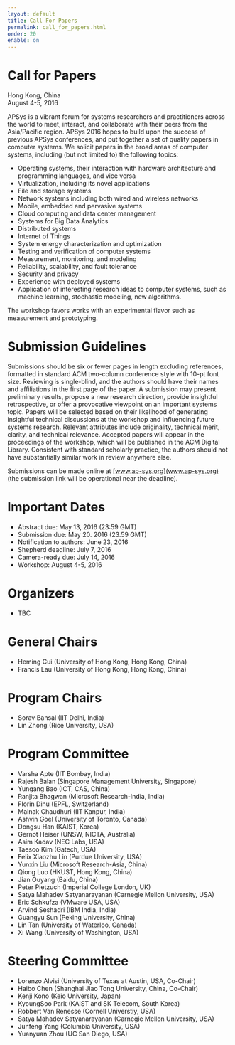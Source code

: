 ```yaml
---
layout: default
title: Call For Papers
permalink: call_for_papers.html
order: 20 
enable: on
---
```


<!---
Date: 28 Feb 2016
Author: Jingyu Yang
Purpose: To build a website for APSys 2016 for Dr. Cui.
Copy From: Takahiro, who is the author of APSys2015.
--->

# Call for Papers

<div class="align-right sub-title">Hong Kong, China</div>
<div class="align-right sub-title">August 4-5, 2016</div>

APSys is a vibrant forum for systems researchers and practitioners across the world to meet, interact, and collaborate with their peers from the Asia/Pacific region. APSys 2016 hopes to build upon the success of previous APSys conferences, and put together a set of quality papers in computer systems. We solicit papers in the broad areas of computer systems, including (but not limited to) the following topics:

* Operating systems, their interaction with hardware architecture and programming languages, and vice versa
* Virtualization, including its novel applications
* File and storage systems
* Network systems including both wired and wireless networks
* Mobile, embedded and pervasive systems
* Cloud computing and data center management
* Systems for Big Data Analytics 
* Distributed systems
* Internet of Things
* System energy characterization and optimization 
* Testing and verification of computer systems
* Measurement, monitoring, and modeling
* Reliability, scalability, and fault tolerance
* Security and privacy
* Experience with deployed systems
* Application of interesting research ideas to computer systems, such as machine learning, stochastic modeling, new algorithms.

The workshop favors works with an experimental flavor such as measurement and prototyping.

# Submission Guidelines
Submissions should be six or fewer pages in length excluding references, formatted in standard ACM two-column conference style with 10-pt font size. Reviewing is single-blind, and the authors should have their names and affiliations in the first page of the paper. A submission may present preliminary results, propose a new research direction, provide insightful retrospective, or offer a provocative viewpoint on an important systems topic. Papers will be selected based on their likelihood of generating insightful technical discussions at the workshop and influencing future systems research. Relevant attributes include originality, technical merit, clarity, and technical relevance. Accepted papers will appear in the proceedings of the workshop, which will be published in the ACM Digital Library. Consistent with standard scholarly practice, the authors should not have substantially similar work in review anywhere else.

Submissions can be made online at [www.ap-sys.org](www.ap-sys.org) (the submission link will be operational near the deadline).

# Important Dates

* Abstract due: May 13, 2016 (23:59 GMT)
* Submission due: May 20. 2016 (23.59 GMT)
* Notification to authors: June 23, 2016
* Shepherd deadline: July 7, 2016
* Camera-ready due: July 14, 2016
* Workshop: August 4-5, 2016

# Organizers

* TBC

# General Chairs

* Heming Cui (University of Hong Kong, Hong Kong, China)
* Francis Lau (University of Hong Kong, Hong Kong, China)

# Program Chairs

* Sorav Bansal (IIT Delhi, India)
* Lin Zhong (Rice University, USA)

# Program Committee

* Varsha Apte (IIT Bombay, India)
* Rajesh Balan (Singapore Management University, Singapore)
* Yungang Bao (ICT, CAS, China)
* Ranjita Bhagwan (Microsoft Research-India, India)
* Florin Dinu (EPFL, Switzerland)
* Mainak Chaudhuri (IIT Kanpur, India)
* Ashvin Goel (University of Toronto, Canada)
* Dongsu Han (KAIST, Korea)
* Gernot Heiser (UNSW, NICTA, Australia)
* Asim Kadav (NEC Labs, USA)
* Taesoo Kim (Gatech, USA)
* Felix Xiaozhu Lin (Purdue University, USA)
* Yunxin Liu (Microsoft Research-Asia, China)
* Qiong Luo (HKUST, Hong Kong, China)
* Jian Ouyang (Baidu, China)
* Peter Pietzuch (Imperial College London, UK)
* Satya Mahadev Satyanarayanan (Carnegie Mellon University, USA)
* Eric Schkufza (VMware USA, USA)
* Arvind Seshadri (IBM India, India)
* Guangyu Sun (Peking University, China)
* Lin Tan (University of Waterloo, Canada)
* Xi Wang (University of Washington, USA)

# Steering Committee

* Lorenzo Alvisi (University of Texas at Austin, USA, Co-Chair)
* Haibo Chen (Shanghai Jiao Tong University, China, Co-Chair)
* Kenji Kono (Keio University, Japan)
* KyoungSoo Park (KAIST and SK Telecom, South Korea)
* Robbert Van Renesse (Cornell Universtiy, USA)
* Satya Mahadev Satyanarayanan (Carnegie Mellon University, USA)
* Junfeng Yang (Columbia University, USA)
* Yuanyuan Zhou (UC San Diego, USA)
